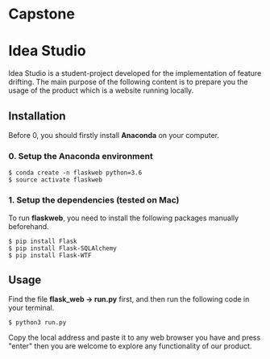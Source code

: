 # Capstone

# Idea Studio

Idea Studio is a student-project developed for the implementation of feature drifting. The main purpose of the following content is to prepare you the usage of the product which is a website running locally.

## Installation
Before 0, you should firstly install **Anaconda** on your computer.
### 0. Setup the Anaconda environment
```
$ conda create -n flaskweb python=3.6
$ source activate flaskweb
``` 

### 1. Setup the dependencies (tested on Mac)
To run **flaskweb**, you need to install the following packages manually beforehand.
```
$ pip install Flask
$ pip install Flask-SQLAlchemy
$ pip install Flask-WTF
``` 

## Usage
Find the file **flask_web -> run.py** first, and then run the following code in your terminal.
```
$ python3 run.py
```

Copy the local address and paste it to any web browser you have and press "enter" then you are welcome to explore any functionality of our product. 


